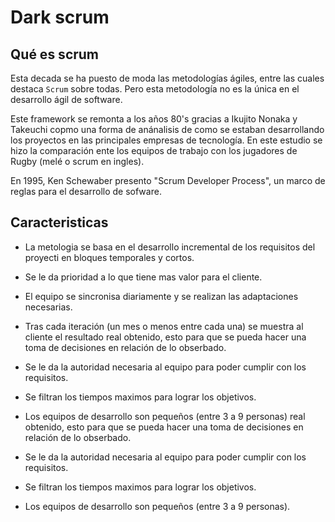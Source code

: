 # Dark scrum

## Qué es scrum

Esta decada se ha puesto de moda las metodologías ágiles, entre las cuales
destaca `Scrum` sobre todas. Pero esta metodología no es la única en el 
desarrollo ágil de software.

Este framework se remonta a los años 80's gracias a Ikujito Nonaka y Takeuchi 
copmo una forma de anánalisis de como se estaban desarrollando los proyectos
en las principales empresas de tecnología. En este estudio se hizo la comparación 
ente los equipos de trabajo con los jugadores de Rugby (melé o scrum en ingles).

En 1995, Ken Schewaber presento "Scrum Developer Process", un marco de reglas 
para el desarrollo de sofware.


## Caracteristicas

- La metologia se basa en el desarrollo incremental de los requisitos del 
proyecti en bloques temporales y cortos.

- Se le da prioridad a lo que tiene mas valor para el cliente.

- El equipo se sincronisa diariamente y se realizan las adaptaciones necesarias.

- Tras cada iteración (un mes o menos entre cada una) se muestra al cliente el 
resultado real obtenido, esto para que se pueda hacer una toma de decisiones en 
relación de lo obserbado.

- Se le da la autoridad necesaria al equipo para poder cumplir con los requisitos.

- Se filtran los tiempos maximos para lograr los objetivos.

- Los equipos de desarrollo son pequeños (entre 3 a 9 personas) real obtenido,
esto para que se pueda hacer una toma de decisiones en relación de lo obserbado.

- Se le da la autoridad necesaria al equipo para poder cumplir con los requisitos.

- Se filtran los tiempos maximos para lograr los objetivos.

- Los equipos de desarrollo son pequeños (entre 3 a 9 personas).

